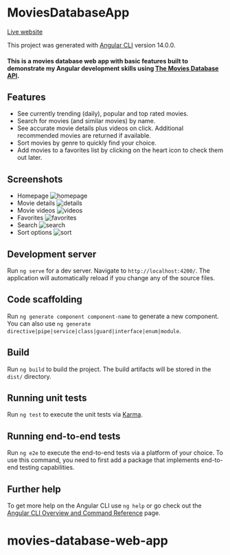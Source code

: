 # MoviesDatabaseApp
[Live website](https://ngmvdb.netlify.app/movies)

This project was generated with [Angular CLI](https://github.com/angular/angular-cli) version 14.0.0.

#### This is a movies database web app with basic features built to demonstrate my Angular development skills using [The Movies Database API](https://developers.themoviedb.org/3/getting-started/introduction).

## Features
- See currently trending (daily), popular and top rated movies.
- Search for movies (and similar movies) by name.
- See accurate movie details plus videos on click. Additional recommended movies are returned if available.
- Sort movies by genre to quickly find your choice.
- Add movies to a favorites list by clicking on the heart icon to check them out later.

## Screenshots
- Homepage
![homepage](https://user-images.githubusercontent.com/77525677/190858728-5f2fa2c9-8375-40f3-907c-768723d5bbd0.png)
- Movie details
![details](https://user-images.githubusercontent.com/77525677/190858813-2f5eedcb-ffb6-4439-93ea-0a6c3316c9e6.png)
- Movie videos
![videos](https://user-images.githubusercontent.com/77525677/190858887-4dc4a031-ccca-463d-82c7-b460d6d159c3.png)
- Favorites
![favorites](https://user-images.githubusercontent.com/77525677/190858920-00d9aa1a-9a37-47f8-9d65-cac796f8f7b3.png)
- Search
![search](https://user-images.githubusercontent.com/77525677/190858936-ea11e6ef-07f0-4186-8e75-3f4426d4aa95.png)
- Sort options
![sort](https://user-images.githubusercontent.com/77525677/190858956-05dc8d6f-22f5-423e-8ce9-4708c61e46fa.png)

## Development server

Run `ng serve` for a dev server. Navigate to `http://localhost:4200/`. The application will automatically reload if you change any of the source files.

## Code scaffolding

Run `ng generate component component-name` to generate a new component. You can also use `ng generate directive|pipe|service|class|guard|interface|enum|module`.

## Build

Run `ng build` to build the project. The build artifacts will be stored in the `dist/` directory.

## Running unit tests

Run `ng test` to execute the unit tests via [Karma](https://karma-runner.github.io).

## Running end-to-end tests

Run `ng e2e` to execute the end-to-end tests via a platform of your choice. To use this command, you need to first add a package that implements end-to-end testing capabilities.

## Further help

To get more help on the Angular CLI use `ng help` or go check out the [Angular CLI Overview and Command Reference](https://angular.io/cli) page.
# movies-database-web-app
